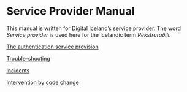 # Service Provider Manual

This manual is written for [Digital Iceland](http://island.is)’s service provider.
The word _Service provider_ is used here for the Icelandic term _Rekstraraðili_.

[The authentication service provision](authentication-service-provision.md)

[Trouble-shooting](trouble-shooting.md)

[Incidents](incidents.md)

[Intervention by code change](intervention-by-code-change.md)
